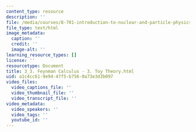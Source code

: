```yaml
---
content_type: resource
description: ''
file: /media/courses/8-701-introduction-to-nuclear-and-particle-physics-fall-2020/3_3-feynman-calculus-3-toy-theory.html
file_type: text/html
image_metadata:
  caption: ''
  credit: ''
  image-alt: ''
learning_resource_types: []
license: ''
resourcetype: Document
title: 3_3. Feynman Calculus - 3. Toy Theory.html
uid: a1c4cc61-9e94-47f5-b756-0a73e3d3b097
video_files:
  video_captions_file: ''
  video_thumbnail_file: ''
  video_transcript_file: ''
video_metadata:
  video_speakers: ''
  video_tags: ''
  youtube_id: ''
---
```

